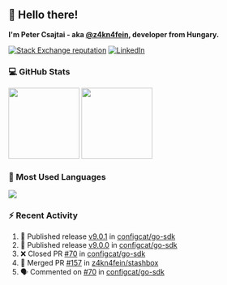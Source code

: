 ## 👋 Hello there!

**I'm Peter Csajtai - aka [@z4kn4fein](https://github.com/z4kn4fein), developer from Hungary.**

[![Stack Exchange reputation](https://img.shields.io/stackexchange/stackoverflow/r/8700582?color=orange&label=reputation&logo=stackoverflow&style=for-the-badge)](https://stackoverflow.com/users/8700582)
[![LinkedIn](https://img.shields.io/badge/linkedin-%230077B5.svg?style=for-the-badge&logo=linkedin&logoColor=white)](https://www.linkedin.com/in/csajtai-p%C3%A9ter-45395341/)

### 💻 GitHub Stats

<div>
  <img height="140px" src="https://github-readme-stats-pcsajtai.vercel.app/api?username=z4kn4fein&show_icons=true&hide_border=true&count_private=true&custom_title=Stats&theme=dracula&line_height=24&hide_title=true">
  <img height="140px" src="https://streak-stats.demolab.com?user=z4kn4fein&theme=dracula&hide_border=true">
  
</div>

### :toolbox: Most Used Languages

<img src="https://github-readme-stats-pcsajtai.vercel.app/api/top-langs/?username=z4kn4fein&theme=dracula&hide_border=true&layout=compact&langs_count=8&hide_title=true">

### :zap: Recent Activity

<!--START_SECTION:activity-->
1. 🚀 Published release [v9.0.1](https://github.com/configcat/go-sdk/releases/tag/v9.0.1) in [configcat/go-sdk](https://github.com/configcat/go-sdk)
2. 🚀 Published release [v9.0.0](https://github.com/configcat/go-sdk/releases/tag/v9.0.0) in [configcat/go-sdk](https://github.com/configcat/go-sdk)
3. ❌ Closed PR [#70](https://github.com/configcat/go-sdk/pull/70) in [configcat/go-sdk](https://github.com/configcat/go-sdk)
4. 🎉 Merged PR [#157](https://github.com/z4kn4fein/stashbox/pull/157) in [z4kn4fein/stashbox](https://github.com/z4kn4fein/stashbox)
5. 🗣 Commented on [#70](https://github.com/configcat/go-sdk/pull/70#issuecomment-1859786443) in [configcat/go-sdk](https://github.com/configcat/go-sdk)
<!--END_SECTION:activity-->
